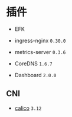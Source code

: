 # 插件

* EFK

* ingress-nginx `0.30.0`

* metrics-server `0.3.6`

* CoreDNS `1.6.7`

* Dashboard `2.0.0`

## CNI

* [calico](https://docs.projectcalico.org/v3.12/getting-started/kubernetes/installation/calico) `3.12`
